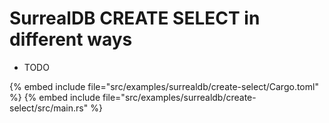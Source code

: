 # SurrealDB CREATE SELECT in different ways

* TODO

{% embed include file="src/examples/surrealdb/create-select/Cargo.toml" %}
{% embed include file="src/examples/surrealdb/create-select/src/main.rs" %}


